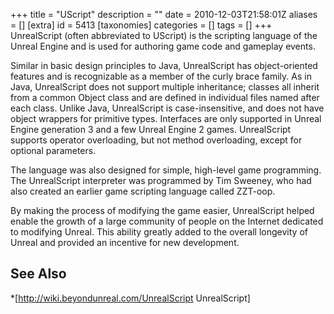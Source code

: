 +++
title = "UScript"
description = ""
date = 2010-12-03T21:58:01Z
aliases = []
[extra]
id = 5413
[taxonomies]
categories = []
tags = []
+++
UnrealScript (often abbreviated to UScript) is the scripting language of the Unreal Engine and is used for authoring game code and gameplay events.

Similar in basic design principles to Java, UnrealScript has object-oriented features and is recognizable as a member of the curly brace family. As in Java, UnrealScript does not support multiple inheritance; classes all inherit from a common Object class and are defined in individual files named after each class. Unlike Java, UnrealScript is case-insensitive, and does not have object wrappers for primitive types. Interfaces are only supported in Unreal Engine generation 3 and a few Unreal Engine 2 games. UnrealScript supports operator overloading, but not method overloading, except for optional parameters.

The language was also designed for simple, high-level game programming. The UnrealScript interpreter was programmed by Tim Sweeney, who had also created an earlier game scripting language called ZZT-oop.

By making the process of modifying the game easier, UnrealScript helped enable the growth of a large community of people on the Internet dedicated to modifying Unreal. This ability greatly added to the overall longevity of Unreal and provided an incentive for new development.
## See Also
*[http://wiki.beyondunreal.com/UnrealScript  UnrealScript]
